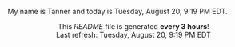 My name is Tanner and today is Tuesday, August 20, 9:19 PM EDT.

<p align="center">This <i>README</i> file is generated <b>every 3 hours</b>!</br>Last refresh: Tuesday, August 20, 9:19 PM EDT<br /></p>
